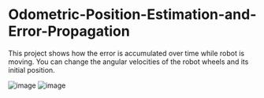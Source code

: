 # Odometric-Position-Estimation-and-Error-Propagation

This project shows how the error is accumulated over time while robot is moving.
You can change the angular velocities of the robot wheels and its initial position.

![image](https://user-images.githubusercontent.com/57681394/168484784-f6f60fe6-74a4-46d6-8395-1ebe82fd8fca.png)
![image](https://user-images.githubusercontent.com/57681394/168484846-460ed5b8-f950-41c8-9294-f10151e01fd8.png)

